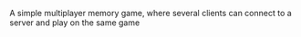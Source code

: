 A simple multiplayer memory game, where several clients can connect to a server and play on the same game

